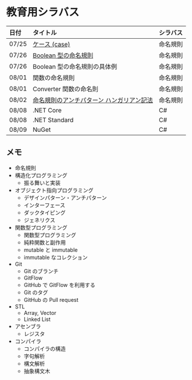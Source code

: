 # 教育用シラバス

| 日付  | タイトル                                                                                                   | シラバス |
| :---- | :--------------------------------------------------------------------------------------------------------- | :------- |
| 07/25 | [ケース (case)](https://mem-on.com/memos/0e446454-2723-4ab9-8d04-6399ff31a0b4)                             | 命名規則 |
| 07/26 | [Boolean 型の命名規則](https://mem-on.com/memos/d1fd3d89-0c36-42cb-86b8-01754d5a36b4)                      | 命名規則 |
| 07/26 | Boolean 型の命名規則の具体例                                                                               | 命名規則 |
| 08/01 | 関数の命名規則                                                                                             | 命名規則 |
| 08/01 | Converter 関数の命名則                                                                                     | 命名規則 |
| 08/02 | [命名規則のアンチパターン ハンガリアン記法](https://mem-on.com/memos/bfe58e8c-e1d1-466f-881a-25b448372a47) | 命名規則 |
| 08/08 | .NET Core                                                                                                  | C#       |
| 08/08 | .NET Standard                                                                                              | C#       |
| 08/09 | NuGet                                                                                                      | C#       |

## メモ

- 命名規則
- 構造化プログラミング
  - 振る舞いと実装
- オブジェクト指向プログラミング
  - デザインパターン・アンチパターン
  - インターフェース
  - ダックタイピング
  - ジェネリクス
- 関数型プログラミング
  - 関数型プログラミング
  - 純粋関数と副作用
  - mutable と immutable
  - immutable なコレクション
- Git
  - Git のブランチ
  - GitFlow
  - GitHub で GitFlow を利用する
  - Git のタグ
  - GitHub の Pull request
- STL
  - Array, Vector
  - Linked List
- アセンブラ
  - レジスタ
- コンパイラ
  - コンパイラの構造
  - 字句解析
  - 構文解析
  - 抽象構文木
